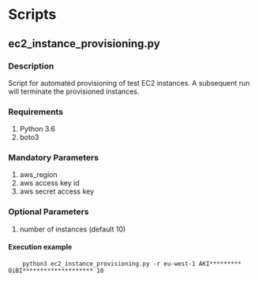 # Scripts

## ec2_instance_provisioning.py

### Description
Script for automated provisioning of test EC2 instances.
A subsequent run will terminate the provisioned instances.

### Requirements
1. Python 3.6
2. boto3

### Mandatory Parameters
1. aws_region
2. aws access key id
3. aws secret access key

### Optional Parameters
1. number of instances (default 10)

#### Execution example
```
    python3 ec2_instance_provisioning.py -r eu-west-1 AKI********* OiBI******************** 10
```

